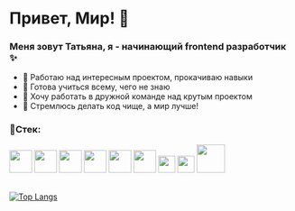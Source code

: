 <h1> Привет, Мир! 👋 </h1>

<h3>Меня зовут Татьяна, я - начинающий frontend разработчик ✨</h3>

- 🔭 Работаю над интересным проектом, прокачиваю навыки
- 🌱 Готова учиться всему, чего не знаю
- 👯 Хочу работать в дружной команде над крутым проектом 
- 🎯 Стремлюсь делать код чище, а мир лучше!

<h3>📌Стек: </h3>
<span>
<img src="https://user-images.githubusercontent.com/96661925/182633792-4273dcdd-e9dc-4db0-bae9-bb8c706a4c1b.png" height="40"/>
 <img src="https://user-images.githubusercontent.com/96661925/182633857-483a1a7e-ed39-4c5e-964c-d329f16eb55b.png" height="40"/>
<img src="https://user-images.githubusercontent.com/96661925/182633847-88eb8bfa-7eb3-4bbb-a75b-8e0e8db41898.png" height="40"/>
<img src="https://user-images.githubusercontent.com/96661925/182633853-04b966cc-86cd-438d-9e91-003ed2e69d31.png" height="40"/>
<img src="https://user-images.githubusercontent.com/96661925/182633863-80ada1bf-1407-458d-82bc-890ae891ea48.png" height="40"/>
<img src="https://user-images.githubusercontent.com/96661925/182645014-fc2c203e-38ac-4fa6-a501-575a9c20d574.svg" height="40"/>
<img src="https://img.shields.io/badge/-cypress-%23E5E5E5?style=for-the-badge&logo=cypress&logoColor=058a5e" height="30"/>
<img src="https://img.shields.io/badge/-jest-%23C21325?style=for-the-badge&logo=jest&logoColor=white" height="30"/>
<img src="https://user-images.githubusercontent.com/96661925/182633866-bee572f1-df67-429c-b9f9-297dd4273f55.png" height="50"/>
</span>
<br>
<br>

[![Top Langs](https://github-readme-stats.vercel.app/api/top-langs/?username=TanuGlagkih&layout=compact)](https://github.com/anuraghazra/github-readme-stats)


<!--
&#127744; 🦾 📈 ⚡ 
<h1 align="center">Hi there, I'm <a href="https://daniilshat.ru/" target="_blank">Daniil</a> 
<img src="https://github.com/blackcater/blackcater/raw/main/images/Hi.gif" height="32"/></h1>
<h3 align="center">Computer science student, IT news writer from Russia 🇷🇺</h3>

Маленький (small):  
[![codewars](https://www.codewars.com/users/username/badges/small)](https://www.codewars.com/users/username) 
      
  
Для компактной версиb
[![Top Langs](https://github-readme-stats.vercel.app/api/top-langs/?username=anuraghazra&layout=compact)](https://github.com/anuraghazra/github-readme-stats)

Для подробной версии
[![Top Langs](https://github-readme-stats.vercel.app/api/top-langs/?username=anuraghazra)](https://github.com/anuraghazra/github-readme-stats)



![cypress](https://img.shields.io/badge/-cypress-%23E5E5E5?style=for-the-badge&logo=cypress&logoColor=058a5e)
![Jest](https://img.shields.io/badge/-jest-%23C21325?style=for-the-badge&logo=jest&logoColor=white)
![css3](https://user-images.githubusercontent.com/96661925/182645014-fc2c203e-38ac-4fa6-a501-575a9c20d574.svg)



![file_type_html_icon_130541](https://user-images.githubusercontent.com/96661925/182633792-4273dcdd-e9dc-4db0-bae9-bb8c706a4c1b.png)
![redux_original_logo_icon_146365](https://user-images.githubusercontent.com/96661925/182633847-88eb8bfa-7eb3-4bbb-a75b-8e0e8db41898.png)
![typescript_original_logo_icon_146317](https://user-images.githubusercontent.com/96661925/182633853-04b966cc-86cd-438d-9e91-003ed2e69d31.png)
![file_type_js_official_icon_130509](https://user-images.githubusercontent.com/96661925/182633857-483a1a7e-ed39-4c5e-964c-d329f16eb55b.png)
![react_original_logo_icon_146374](https://user-images.githubusercontent.com/96661925/182633863-80ada1bf-1407-458d-82bc-890ae891ea48.png)
![git_original_wordmark_logo_icon_146510](https://user-images.githubusercontent.com/96661925/182633866-bee572f1-df67-429c-b9f9-297dd4273f55.png)
-->
